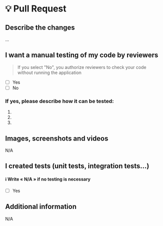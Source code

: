 # 💡 Pull Request

## Describe the changes

...

## I want a manual testing of my code by reviewers
> If you select "No", you authorize reviewers to check your code without running the application

- [ ] Yes
- [ ] No

### If yes, please describe how it can be tested:

1.
2.
3.

## Images, screenshots and videos

N/A

## I created tests (unit tests, integration tests...)

#### ℹ️ Write « N/A » if no testing is necessary

- [ ] Yes

## Additional information

N/A
